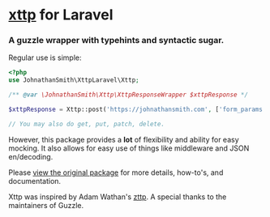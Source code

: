 # [xttp](https://github.com/jr-smith/xttp) for Laravel

### A guzzle wrapper with typehints and syntactic sugar.

Regular use is simple:

```php
<?php
use JohnathanSmith\XttpLaravel\Xttp;

/** @var \JohnathanSmith\Xttp\XttpResponseWrapper $xttpResponse */

$xttpResponse = Xttp::post('https://johnathansmith.com', ['form_params' => ['foo' => 'bar'], 'headers' => ['Content-Type' => 'application/x-www-form-urlencoded']]);

// You may also do get, put, patch, delete.
```

However, this package provides a **lot** of flexibility and ability for easy
mocking. It also allows for easy use of things like middleware and JSON
en/decoding.

Please [view the original package](https://github.com/jr-smith/xttp) for more
details, how-to's, and documentation.

Xttp was inspired by Adam Wathan's [zttp](https://github.com/kitetail/zttp). A
special thanks to the maintainers of Guzzle.
